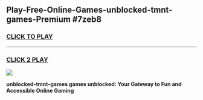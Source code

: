 
## Play-Free-Online-Games-unblocked-tmnt-games-Premium #7zeb8
<h3>
<a href="https://premium.freeplayer.one?title=unblocked-tmnt-games&ref=8M">CLICK TO PLAY</a></h3>
<hr>

<h3>
<a href="https://premium.freeplayer.one?title=unblocked-tmnt-games&ref=8M">CLICK 2 PLAY</a>
  
</h3>

<a href="https://premium.freeplayer.one?title=unblocked-tmnt-games&ref=8M"><img src="https://clearcache.store/games.png"></a>


**unblocked-tmnt-games games unblocked: Your Gateway to Fun and Accessible Online Gaming**
